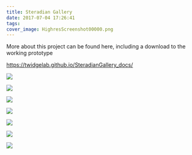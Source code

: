 ```yaml
---
title: Steradian Gallery
date: 2017-07-04 17:26:41
tags:
cover_image: HighresScreenshot00000.png
---
```

More about this project can be found here, including a download to the working prototype

https://twidgelab.github.io/SteradianGallery_docs/

![](HighresScreenshot00000.png)

![](HighresScreenshot00001.png)

![](HighresScreenshot00002.png)

![](HighresScreenshot00003.png)

![](HighresScreenshot00004.png)

![](HighresScreenshot00005.png)

![](HighresScreenshot00006.png)